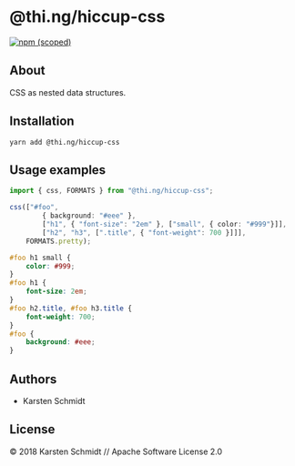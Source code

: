 # @thi.ng/hiccup-css

[![npm (scoped)](https://img.shields.io/npm/v/@thi.ng/hiccup-css.svg)](https://www.npmjs.com/package/@thi.ng/hiccup-css)

## About

CSS as nested data structures.

## Installation

```
yarn add @thi.ng/hiccup-css
```

## Usage examples

```typescript
import { css, FORMATS } from "@thi.ng/hiccup-css";

css(["#foo",
        { background: "#eee" },
        ["h1", { "font-size": "2em" }, ["small", { color: "#999"}]],
        ["h2", "h3", [".title", { "font-weight": 700 }]]],
    FORMATS.pretty);
```

```css
#foo h1 small {
    color: #999;
}
#foo h1 {
    font-size: 2em;
}
#foo h2.title, #foo h3.title {
    font-weight: 700;
}
#foo {
    background: #eee;
}
```

## Authors

- Karsten Schmidt

## License

&copy; 2018 Karsten Schmidt // Apache Software License 2.0